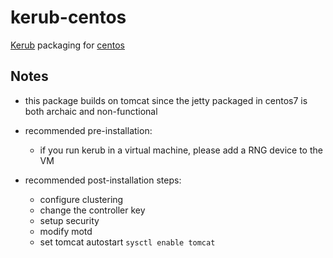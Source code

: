 # kerub-centos

[Kerub](https://github.com/kerubistan/kerub) packaging for [centos](http://centos.org)

## Notes

* this package builds on tomcat since the jetty packaged in centos7 is both archaic and non-functional

* recommended pre-installation:
  * if you run kerub in a virtual machine, please add a RNG device to the VM

* recommended post-installation steps:
  * configure clustering
  * change the controller key
  * setup security
  * modify motd
  * set tomcat autostart ```sysctl enable tomcat```

